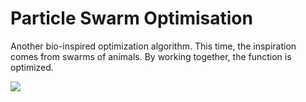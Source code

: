 # Particle Swarm Optimisation

Another bio-inspired optimization algorithm. This time, the inspiration comes from swarms of animals. By working together, the function is optimized.

![](https://github.com/WardQ/Optimization-algorithms/blob/master/Particle%20Swarm%20Optimization/ParticleSwarm.gif)
